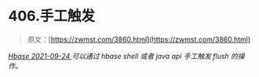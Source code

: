 <!--yml
category: 未分类
date: 0001-01-01 00:00:00
--->

# 406.手工触发

> 原文：[https://zwmst.com/3860.html](https://zwmst.com/3860.html)

   [ *Hbase* ](https://zwmst.com/hbase)*[ <time datetime="2021-09-24T11:24:54+08:00"> 2021-09-24 </time> ](https://zwmst.com/3860.html)  可以通过 hbase shell 或者 java api 手工触发 flush 的操作。*